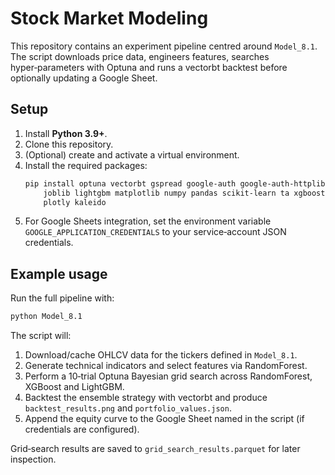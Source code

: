 # Stock Market Modeling

This repository contains an experiment pipeline centred around `Model_8.1`. The script downloads price data, engineers features, searches hyper‑parameters with Optuna and runs a vectorbt backtest before optionally updating a Google Sheet.

## Setup

1. Install **Python 3.9+**.
2. Clone this repository.
3. (Optional) create and activate a virtual environment.
4. Install the required packages:
   ```bash
   pip install optuna vectorbt gspread google-auth google-auth-httplib2 backoff \
       joblib lightgbm matplotlib numpy pandas scikit-learn ta xgboost yfinance \
       plotly kaleido
   ```
5. For Google Sheets integration, set the environment variable
   `GOOGLE_APPLICATION_CREDENTIALS` to your service‑account JSON credentials.

## Example usage

Run the full pipeline with:

```bash
python Model_8.1
```

The script will:

1. Download/cache OHLCV data for the tickers defined in `Model_8.1`.
2. Generate technical indicators and select features via RandomForest.
3. Perform a 10‑trial Optuna Bayesian grid search across RandomForest, XGBoost and LightGBM.
4. Backtest the ensemble strategy with vectorbt and produce `backtest_results.png`
   and `portfolio_values.json`.
5. Append the equity curve to the Google Sheet named in the script (if credentials
   are configured).

Grid‑search results are saved to `grid_search_results.parquet` for later inspection.
